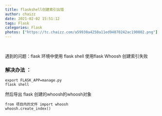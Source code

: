 ```yaml
---
title: flaskshell创建索引出错
author: chaizz
date: 2021-02-02 15:51:12
tags: Flask
categories: Flask
photos: ["https://tc.chaizz.com/a59930a4250a11ed94870242ac190002.png"]
---
```


​    

<!--more-->

遇到的问题：flask 环境中使用 flask shell  使用flask Whoosh 创建索引失败

### 解决办法 ：

    export FLASK_APP=manage.py
    flask shell 

然后导出 flask 创建的whoosh的whoosh对象
    
```
from 项目内的文件 import whoosh
whoosh.create_index()
```


​    

